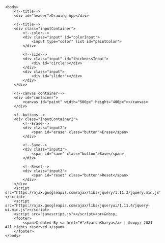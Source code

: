 <html>
    <head>
        <meta charset="utf-8">
        <title>Drawing App</title>
        <meta name="viewport" content="initial-scale=1.0, user-scalable=yes">
        <link rel="stylesheet" href="https://ajax.googleapis.com/ajax/libs/jqueryui/1.11.4/themes/start/jquery-ui.css">
        <link rel="stylesheet" href="styling.css">
    </head>	

    <body>
        <!--title-->
        <div id="header">Drawing App</div>
        
        <!--title-->
        <div class="inputContainer">
            <!--color-->
            <div class="input" id="colorInput">
                <input type="color" list id="paintColor">
            </div>
            
            <!--size-->
            <div class="input" id="thicknessInput">
                <div id="circle"></div>
            </div>
            <div class="input">
                <div id="slider"></div>
            </div>
        </div>
        
        <!--canvas container-->
        <div id="container">
            <canvas id="paint" width="500px" height="400px"></canvas>
        </div>
        
        <!--buttons-->
        <div class="inputContainer2">
            <!--Erase-->
            <div class="input2">
                <span id="erase" class="button">Erase</span>
            </div>
            
            <!--Save-->
            <div class="input2">
                <span id="save" class="button">Save</span>
            </div>
            
            <!--Reset-->
            <div class="input2">
                <span id="reset" class="button">Reset</span>
            </div>
        </div>        
        <script src="https://ajax.googleapis.com/ajax/libs/jquery/1.11.3/jquery.min.js"></script>
        <script src="https://ajax.googleapis.com/ajax/libs/jqueryui/1.11.4/jquery-ui.min.js"></script>
        <script src="javascript.js"></script><br>&nbsp;
        <footer>
            <span>Created By <a href="#">SparshKharya</a> | &copy; 2021 All rights reserved.</span>
        </footer>
    </body>
</html>
